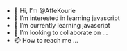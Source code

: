 - 👋 Hi, I’m @AffeKourie
- 👀 I’m interested in learning javascript
- 🌱 I’m currently learning javascript
- 💞️ I’m looking to collaborate on ...
- 📫 How to reach me ...

<!---
AffeKourie/AffeKourie is a ✨ special ✨ repository because its `README.md` (this file) appears on your GitHub profile.
You can click the Preview link to take a look at your changes.
--->
